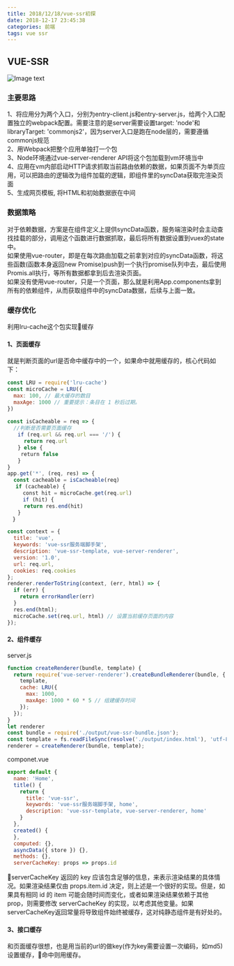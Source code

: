 ```yaml
---
title: 2018/12/18/vue-ssr初探
date: 2018-12-17 23:45:38
categories: 前端
tags: vue ssr
---
```

## VUE-SSR
![Image text](https://cloud.githubusercontent.com/assets/499550/17607895/786a415a-5fee-11e6-9c11-45a2cfdf085c.png)

### 主要思路
1、将应用分为两个入口，分别为entry-client.js和entry-server.js，给两个入口配置独立的webpack配置。需要注意的是server需要设置target: 'node'和libraryTarget: 'commonjs2'，因为server入口是跑在node层的，需要遵循commonjs规范
<br>
2、用Webpack把整个应用单独打一个包
<br>
3、Node环境通过vue-server-renderer API将这个包加载到vm环境当中
<br>
4、应用在vm内部启动HTTP请求抓取当前路由依赖的数据，如果页面不为单页应用，可以把路由的逻辑改为组件加载的逻辑，即组件里的syncData获取完渲染页面
<br>
5、生成网页模板, 将HTML和初始数据嵌在中间

### 数据策略
对于依赖数据，方案是在组件定义上提供syncData函数，服务端渲染时会主动查找挂载的部分，调用这个函数进行数据抓取，最后将所有数据设置到vuex的state中。
<br>
如果使用vue-router，即是在每次路由加载之前拿到对应的syncData函数，将这些函数(函数本身返回new Promise)push到一个执行promise队列中去，最后使用Promis.all执行，等所有数据都拿到后去渲染页面。
<br>
如果没有使用vue-router，只是一个页面，那么就是利用App.components拿到所有的依赖组件，从而获取组件中的syncData数据，后续与上面一致。

### 缓存优化
利用lru-cache这个包实现缓存

#### 1、页面缓存
就是判断页面的url是否命中缓存中的一个，如果命中就用缓存的，核心代码如下：
```javascript
const LRU = require('lru-cache')
const microCache = LRU({
  max: 100, // 最大缓存的数目
  maxAge: 1000 // 重要提示：条目在 1 秒后过期。
})
 
const isCacheable = req => {
  //判断是否需要页面缓存
　　if (req.url && req.url === '/') {
 　　 return req.url
　　} else {
 　　return false
　　}
}
app.get('*', (req, res) => {
  const cacheable = isCacheable(req)
　 if (cacheable) {
　　　const hit = microCache.get(req.url)
　　　if (hit) {
　　  return res.end(hit)
　　}
　}

const context = {
  title: 'vue',
  keywords: 'vue-ssr服务端脚手架',
  description: 'vue-ssr-template, vue-server-renderer',
  version: '1.0',
  url: req.url,
  cookies: req.cookies
};
renderer.renderToString(context, (err, html) => {
  if (err) {
    return errorHandler(err)
  }
  res.end(html);
  microCache.set(req.url, html) // 设置当前缓存页面的内容
});
```
#### 2、组件缓存

server.js
```javascript
function createRenderer(bundle, template) {
  return require('vue-server-renderer').createBundleRenderer(bundle, {
    template,
    cache: LRU({
      max: 1000,
      maxAge: 1000 * 60 * 5 // 组建缓存时间
    });
  });
}
let renderer
const bundle = require('./output/vue-ssr-bundle.json');
const template = fs.readFileSync(resolve('./output/index.html'), 'utf-8');
renderer = createRenderer(bundle, template);
```
componet.vue 
```javascript
export default {
  name: 'Home',
  title() {
    return {
      title: 'vue-ssr',
      keywords: 'vue-ssr服务端脚手架, home',
      description: 'vue-ssr-template, vue-server-renderer, home'
    }
  },
  created() {
  },
  computed: {},
  asyncData({ store }) {},
  methods: {},
  serverCacheKey: props => props.id
```
serverCacheKey 返回的 key 应该包含足够的信息，来表示渲染结果的具体情况。如果渲染结果仅由 props.item.id 决定，则上述是一个很好的实现。但是，如果具有相同 id 的 item 可能会随时间而变化，或者如果渲染结果依赖于其他 prop，则需要修改 serverCacheKey 的实现，以考虑其他变量。如果 serverCacheKey返回常量将导致组件始终被缓存，这对纯静态组件是有好处的。
#### 3、接口缓存
和页面缓存很想，也是用当前的url的做key(作为key需要设置一次编码，如md5)设置缓存，命中则用缓存。
